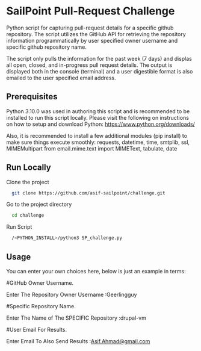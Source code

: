 
# SailPoint Pull-Request Challenge

Python script for capturing pull-request details for a specific github repository. The script utilizes the GitHub API for retrieving the repository information programmatically by user specified owner username and specific github repository name.
 
The script only pulls the information for the past week (7 days) and displas all open, closed, and in-progress pull request details. The output is displayed both in the console (terminal) and a user digestible format is also emailed to the user specified email address.


## Prerequisites
Python 3.10.0 was used in authoring this script and is recommended to be installed to run this script locally. Please visit the following on instructions on how to setup and download Python:
https://www.python.org/downloads/

Also, it is recommended to install a few additional modules (pip install) to make sure things execute smoothly: requests, datetime, time, smtplib, ssl, MIMEMultipart
from email.mime.text import MIMEText, tabulate, date
## Run Locally

Clone the project 

```bash
  git clone https://github.com/asif-sailpoint/challenge.git
```

Go to the project directory

```bash
  cd challenge
```

Run Script

```bash
  /<PYTHON_INSTALL>/python3 SP_challenge.py 
```



## Usage

You can enter your own choices here, below is just an example in terms:

#GitHub Owner Username.

Enter The Repository Owner Username :Geerlingguy

#Specific Repository Name.

Enter The Name of The SPECIFIC Repository :drupal-vm

#User Email For Results.

Enter Email To Also Send Results :Asif.Ahmad@gmail.com

